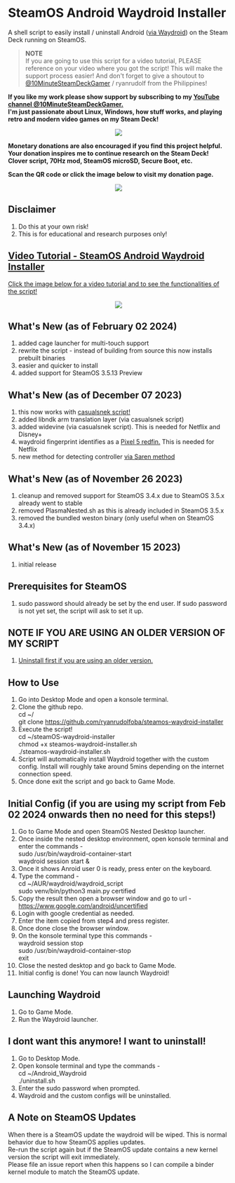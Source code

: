 # SteamOS Android Waydroid Installer

A shell script to easily install / uninstall Android ([via Waydroid](https://waydro.id/)) on the Steam Deck running on SteamOS.

> **NOTE**\
> If you are going to use this script for a video tutorial, PLEASE reference on your video where you got the script! This will make the support process easier!
> And don't forget to give a shoutout to [@10MinuteSteamDeckGamer](https://www.youtube.com/@10MinuteSteamDeckGamer/) / ryanrudolf from the Philippines!
>

<b> If you like my work please show support by subscribing to my [YouTube channel @10MinuteSteamDeckGamer.](https://www.youtube.com/@10MinuteSteamDeckGamer/) </b> <br>
<b> I'm just passionate about Linux, Windows, how stuff works, and playing retro and modern video games on my Steam Deck! </b>
<p align="center">
<a href="https://www.youtube.com/@10MinuteSteamDeckGamer/"> <img src="https://github.com/ryanrudolfoba/SteamOS-Waydroid-Installer/blob/main/10minute.png"/> </a>
</p>

<b>Monetary donations are also encouraged if you find this project helpful. Your donation inspires me to continue research on the Steam Deck! Clover script, 70Hz mod, SteamOS microSD, Secure Boot, etc.</b>

<b>Scan the QR code or click the image below to visit my donation page.</b>

<p align="center">
<a href="https://www.paypal.com/donate/?business=VSMP49KYGADT4&no_recurring=0&item_name=Your+donation+inspires+me+to+continue+research+on+the+Steam+Deck%21%0AClover+script%2C+70Hz+mod%2C+SteamOS+microSD%2C+Secure+Boot%2C+etc.%0A%0A&currency_code=CAD"> <img src="https://github.com/ryanrudolfoba/SteamOS-Waydroid-Installer/blob/main/QRCode.png"/> </a>
</p>

## Disclaimer
1. Do this at your own risk!
2. This is for educational and research purposes only!

## [Video Tutorial - SteamOS Android Waydroid Installer](https://youtu.be/8S1RNSqFDu4?si=oCfwYNbs8u9sMKGr)
[Click the image below for a video tutorial and to see the functionalities of the script!](https://youtu.be/06T-h-jPVx8?si=pTWAlmcYyk9fHa38)
</b>
<p align="center">
<a href="https://youtu.be/06T-h-jPVx8?si=pTWAlmcYyk9fHa38"> <img src="https://github.com/ryanrudolfoba/SteamOS-Waydroid-Installer/blob/main/android.jpg"/> </a>
</p>

## What's New (as of February 02 2024)
1. added cage launcher for multi-touch support
2. rewrite the script - instead of building from source this now installs prebuilt binaries
3. easier and quicker to install
4. added support for SteamOS 3.5.13 Preview

## What's New (as of December 07 2023)
1. this now works with [casualsnek script!](https://github.com/casualsnek/waydroid_script)
2. added libndk arm translation layer (via casualsnek script)
3. added widevine (via casualsnek script). This is needed for Netflix and Disney+
4. waydroid fingerprint identifies as a [Pixel 5 redfin.](https://github.com/Quackdoc/waydroid-scripts) This is needed for Netflix
5. new method for detecting controller [via Saren method](https://gist.github.com/Saren-Arterius/c5bc39199552a5c244449b0ce467d6b6)

## What's New (as of November 26 2023)
1. cleanup and removed support for SteamOS 3.4.x due to SteamOS 3.5.x already went to stable
2. removed PlasmaNested.sh as this is already included in SteamOS 3.5.x
3. removed the bundled weston binary (only useful when on SteamOS 3.4.x)

## What's New (as of November 15 2023)
1. initial release

## Prerequisites for SteamOS
1. sudo password should already be set by the end user. If sudo password is not yet set, the script will ask to set it up.

## NOTE IF YOU ARE USING AN OLDER VERSION OF MY SCRIPT
1. [Uninstall first if you are using an older version.](https://github.com/ryanrudolfoba/SteamOS-Waydroid-Installer/tree/main#i-dont-want-this-anymore-i-want-to-uninstall)

## How to Use
1. Go into Desktop Mode and open a konsole terminal.
2. Clone the github repo. \
   cd ~/ \
   git clone https://github.com/ryanrudolfoba/steamos-waydroid-installer
3. Execute the script! \
   cd ~/steamOS-waydroid-installer \
   chmod +x steamos-waydroid-installer.sh \
   ./steamos-waydroid-installer.sh
4. Script will automatically install Waydroid together with the custom config. Install will roughly take around 5mins depending on the internet connection speed.
5. Once done exit the script and go back to Game Mode.

## Initial Config (if you are using my script from Feb 02 2024 onwards then no need for this steps!)
1. Go to Game Mode and open SteamOS Nested Desktop launcher.
2. Once inside the nested desktop environment, open konsole terminal and enter the commands - \
   sudo /usr/bin/waydroid-container-start \
   waydroid session start &
3. Once it shows Anroid user 0 is ready, press enter on the keyboard.
4. Type the command - \
   cd ~/AUR/waydroid/waydroid_script \
   sudo venv/bin/python3 main.py certified
5. Copy the result then open a browser window and go to url - https://www.google.com/android/uncertified
6. Login with google credential as needed.
7. Enter the item copied from step4 and press register.
8. Once done close the browser window.
9. On the konsole terminal type this commands - \
   waydroid session stop \
   sudo /usr/bin/waydroid-container-stop \
   exit
10. Close the nested desktop and go back to Game Mode.
11. Initial config is done! You can now launch Waydroid!

## Launching Waydroid
1. Go to Game Mode.
2. Run the Waydroid launcher.

## I dont want this anymore! I want to uninstall!
1. Go to Desktop Mode.
2. Open konsole terminal and type the commands - \
   cd ~/Android_Waydroid \
   ./uninstall.sh
3. Enter the sudo password when prompted.
4. Waydroid and the custom configs will be uninstalled.

## A Note on SteamOS Updates
When there is a SteamOS update the waydroid will be wiped. This is normal behavior due to how SteamOS applies updates. \
Re-run the script again but if the SteamOS update contains a new kernel version the script will exit immediately. \
Please file an issue report when this happens so I can compile a binder kernel module to match the SteamOS update.
